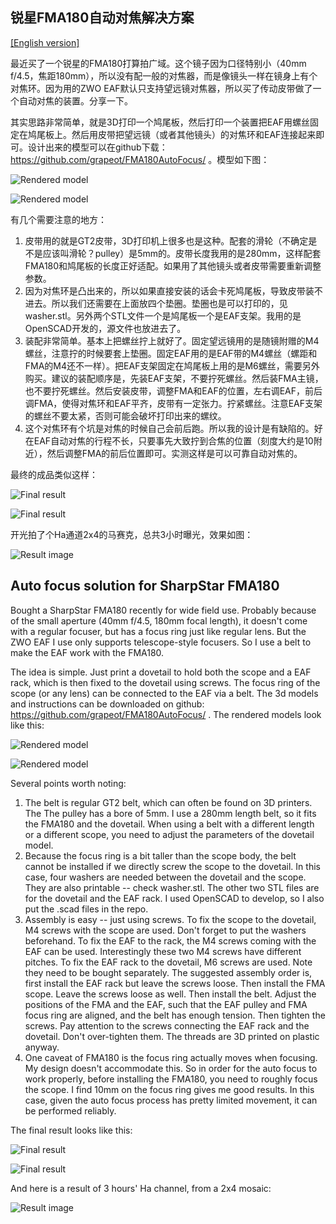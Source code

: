 ## 锐星FMA180自动对焦解决方案

[[English version]](#english)

最近买了一个锐星的FMA180打算拍广域。这个镜子因为口径特别小（40mm f/4.5，焦距180mm），所以没有配一般的对焦器，而是像镜头一样在镜身上有个对焦环。因为用的ZWO EAF默认只支持望远镜对焦器，所以买了传动皮带做了一个自动对焦的装置。分享一下。

其实思路非常简单，就是3D打印一个鸠尾板，然后打印一个装置把EAF用螺丝固定在鸠尾板上。然后用皮带把望远镜（或者其他镜头）的对焦环和EAF连接起来即可。设计出来的模型可以在github下载：https://github.com/grapeot/FMA180AutoFocus/ 。模型如下图：

![Rendered model](imgs/FMA180_3D1.png)

![Rendered model](imgs/FMA180_3D2.png)

有几个需要注意的地方：

1. 皮带用的就是GT2皮带，3D打印机上很多也是这种。配套的滑轮（不确定是不是应该叫滑轮？pulley）是5mm的。皮带长度我用的是280mm，这样配套FMA180和鸠尾板的长度正好适配。如果用了其他镜头或者皮带需要重新调整参数。
2. 因为对焦环是凸出来的，所以如果直接安装的话会卡死鸠尾板，导致皮带装不进去。所以我们还需要在上面放四个垫圈。垫圈也是可以打印的，见washer.stl。另外两个STL文件一个是鸠尾板一个是EAF支架。我用的是OpenSCAD开发的，源文件也放进去了。
3. 装配非常简单。基本上把螺丝拧上就好了。固定望远镜用的是随镜附赠的M4螺丝，注意拧的时候要套上垫圈。固定EAF用的是EAF带的M4螺丝（螺距和FMA的M4还不一样）。把EAF支架固定在鸠尾板上用的是M6螺丝，需要另外购买。建议的装配顺序是，先装EAF支架，不要拧死螺丝。然后装FMA主镜，也不要拧死螺丝。然后安装皮带，调整FMA和EAF的位置，左右调EAF，前后调FMA，使得对焦环和EAF平齐，皮带有一定张力。拧紧螺丝。注意EAF支架的螺丝不要太紧，否则可能会破坏打印出来的螺纹。
4. 这个对焦环有个坑是对焦的时候自己会前后跑。所以我的设计是有缺陷的。好在EAF自动对焦的行程不长，只要事先大致拧到合焦的位置（刻度大约是10附近），然后调整FMA的前后位置即可。实测这样是可以可靠自动对焦的。

最终的成品类似这样：

![Final result](imgs/FMA180_gear1.jpg)

![Final result](imgs/FMA180_gear2.jpg)

开光拍了个Ha通道2x4的马赛克，总共3小时曝光，效果如图：

![Result image](imgs/FMA180_result.jpg)

<a name="english" id="english"></a>

## Auto focus solution for SharpStar FMA180

Bought a SharpStar FMA180 recently for wide field use.
Probably because of the small aperture (40mm f/4.5, 180mm focal length), it doesn't come with a regular focuser, but has a focus ring just like regular lens.
But the ZWO EAF I use only supports telescope-style focusers.
So I use a belt to make the EAF work with the FMA180.

The idea is simple.
Just print a dovetail to hold both the scope and a EAF rack, which is then fixed to the dovetail using screws.
The focus ring of the scope (or any lens) can be connected to the EAF via a belt.
The 3d models and instructions can be downloaded on github: https://github.com/grapeot/FMA180AutoFocus/ .
The rendered models look like this:

![Rendered model](imgs/FMA180_3D1.png)

![Rendered model](imgs/FMA180_3D2.png)

Several points worth noting:

1. The belt is regular GT2 belt, which can often be found on 3D printers. The The pulley has a bore of 5mm. I use a 280mm length belt, so it fits the FMA180 and the dovetail. When using a belt with a different length or a different scope, you need to adjust the parameters of the dovetail model.
2. Because the focus ring is a bit taller than the scope body, the belt cannot be installed if we directly screw the scope to the dovetail. In this case, four washers are needed between the dovetail and the scope. They are also printable -- check washer.stl. The other two STL files are for the dovetail and the EAF rack. I used OpenSCAD to develop, so I also put the .scad files in the repo.
3. Assembly is easy -- just using screws. To fix the scope to the dovetail, M4 screws with the scope are used. Don't forget to put the washers beforehand. To fix the EAF to the rack, the M4 screws coming with the EAF can be used. Interestingly these two M4 screws have different pitches. To fix the EAF rack to the dovetail, M6 screws are used. Note they need to be bought separately. The suggested assembly order is, first install the EAF rack but leave the screws loose. Then install the FMA scope. Leave the screws loose as well. Then install the belt. Adjust the positions of the FMA and the EAF, such that the EAF pulley and FMA focus ring are aligned, and the belt has enough tension. Then tighten the screws. Pay attention to the screws connecting the EAF rack and the dovetail. Don't over-tighten them. The threads are 3D printed on plastic anyway.
4. One caveat of FMA180 is the focus ring actually moves when focusing. My design doesn't accommodate this. So in order for the auto focus to work properly, before installing the FMA180, you need to roughly focus the scope. I find 10mm on the focus ring gives me good results. In this case, given the auto focus process has pretty limited movement, it can be performed reliably.

The final result looks like this:

![Final result](imgs/FMA180_gear1.jpg)

![Final result](imgs/FMA180_gear2.jpg)

And here is a result of 3 hours' Ha channel, from a 2x4 mosaic:

![Result image](imgs/FMA180_result.jpg)